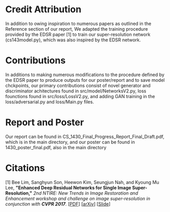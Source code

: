 # Credit Attribution

In addition to owing inspiration to numerous papers as outlined in the Reference section of our report, We adapted the training procedure provided by the EDSR paper [1] to train our super-resolution network (cs143model.py), which was also inspired by the EDSR network.

# Contributions

In additions to making numerous modifications to the procedure defined by the EDSR paper to produce outputs for our poster/report and to save model chckpoints, our primary contributions consist of novel generator and discriminator achitectures found in src/model/NetworksV2.py, loss founctions found in src/loss/LossV2.py, and adding GAN training in the loss/adversarial.py and loss/Main.py files.

# Report and Poster

Our report can be found in CS_1430_Final_Progress_Report_Final_Draft.pdf, which is in the main directory, and our poster can be found in 1430_poster_final.pdf, also in the main directory

# Citations

[1] Bee Lim, Sanghyun Son, Heewon Kim, Seungjun Nah, and Kyoung Mu Lee, **"Enhanced Deep Residual Networks for Single Image Super-Resolution,"** <i>2nd NTIRE: New Trends in Image Restoration and Enhancement workshop and challenge on image super-resolution in conjunction with **CVPR 2017**. </i> [[PDF](http://openaccess.thecvf.com/content_cvpr_2017_workshops/w12/papers/Lim_Enhanced_Deep_Residual_CVPR_2017_paper.pdf)] [[arXiv](https://arxiv.org/abs/1707.02921)] [[Slide](https://cv.snu.ac.kr/research/EDSR/Presentation_v3(release).pptx)]
